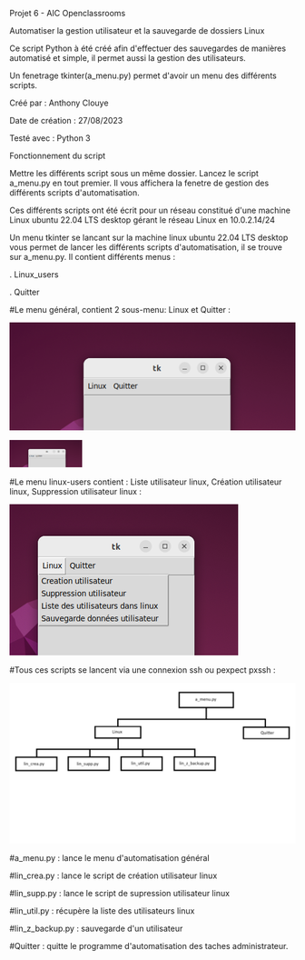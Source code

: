 Projet 6 - AIC Openclassrooms

Automatiser la gestion utilisateur et la sauvegarde de dossiers Linux

Ce script Python à été créé afin d'effectuer des sauvegardes de manières automatisé et simple, il permet aussi la gestion des utilisateurs.

Un fenetrage tkinter(a_menu.py) permet d'avoir un menu des différents scripts.

Créé par : Anthony Clouye

Date de création : 27/08/2023

Testé avec : Python 3

Fonctionnement du script

Mettre les différents script sous un même dossier. Lancez le script a_menu.py en tout premier. Il vous affichera la fenetre de gestion des différents scripts d'automatisation.

Ces différents scripts ont été écrit pour un réseau constitué d'une machine Linux ubuntu 22.04 LTS desktop gérant le réseau Linux en 10.0.2.14/24

Un menu tkinter se lancant sur la machine linux ubuntu 22.04 LTS desktop vous permet de lancer les différents scripts d'automatisation, il se trouve sur a_menu.py. Il contient différents menus :

. Linux_users

. Quitter


#Le menu général, contient 2 sous-menu: Linux et Quitter : 

![alt tag](https://github.com/clante/p6/blob/master/image/01.png)

<img src="https://github.com/clante/p6/blob/master/image/01.png" width="128"/>

#Le menu linux-users contient : Liste utilisateur linux, Création utilisateur linux, Suppression utilisateur linux :

![image menu linux](https://github.com/clante/p6/blob/master/image/02linux.png)

#Tous ces scripts se lancent via une connexion ssh ou pexpect pxssh : 

![image histo](https://github.com/clante/p6/blob/master//image/histograme.png)

#a_menu.py : lance le menu d'automatisation général

#lin_crea.py : lance le script de création utilisateur linux

#lin_supp.py : lance le script de supression utilisateur linux

#lin_util.py : récupère la liste des utilisateurs linux

#lin_z_backup.py : sauvegarde d'un utilisateur

#Quitter : quitte le programme d'automatisation des taches administrateur.


